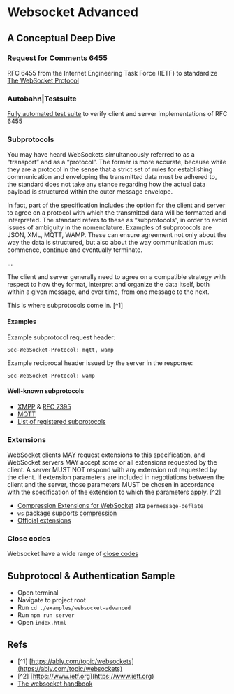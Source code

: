 # Websocket Advanced

## A Conceptual Deep Dive

### Request for Comments 6455
RFC 6455 from the Internet Engineering Task Force (IETF) to standardize [The WebSocket Protocol](https://datatracker.ietf.org/doc/html/rfc6455)

### Autobahn|Testsuite
[Fully automated test suite](https://github.com/crossbario/autobahn-testsuite) to verify client and server implementations of RFC 6455

### Subprotocols

You may have heard WebSockets simultaneously referred to as a “transport” and as a “protocol”. The former is more accurate, because while they are a protocol in the sense that a strict set of rules for establishing communication and enveloping the transmitted data must be adhered to, the standard does not take any stance regarding how the actual data payload is structured within the outer message envelope.

In fact, part of the specification includes the option for the client and server to agree on a protocol with which the transmitted data will be formatted and interpreted. The standard refers to these as “subprotocols”, in order to avoid issues of ambiguity in the nomenclature. Examples of subprotocols are JSON, XML, MQTT, WAMP. These can ensure agreement not only about the way the data is structured, but also about the way communication must commence, continue and eventually terminate.

...

The client and server generally need to agree on a compatible strategy with respect to how they format, interpret and organize the data itself, both within a given message, and over time, from one message to the next.

This is where subprotocols come in. [^1]

#### Examples
Example subprotocol request header:
```shell
Sec-WebSocket-Protocol: mqtt, wamp
```
Example reciprocal header issued by the server in the response:
```shell
Sec-WebSocket-Protocol: wamp
```

#### Well-known subprotocols
* [XMPP](https://xmpp.org) & [RFC 7395](https://www.rfc-editor.org/rfc/rfc7395.html) 
* [MQTT](https://mqtt.org)
* [List of registered subprotocols](https://www.iana.org/assignments/websocket/websocket.xml#subprotocol-name)

### Extensions

WebSocket clients MAY request extensions to this specification, and
WebSocket servers MAY accept some or all extensions requested by the
client.  A server MUST NOT respond with any extension not requested
by the client.  If extension parameters are included in negotiations
between the client and the server, those parameters MUST be chosen in
accordance with the specification of the extension to which the
parameters apply. [^2]

* [Compression Extensions for WebSocket](https://www.rfc-editor.org/rfc/rfc7692.html) aka `permessage-deflate`
* `ws` package supports [compression](https://github.com/websockets/ws#websocket-compression)
* [Official extensions](https://www.iana.org/assignments/websocket/websocket.xhtml#extension-name)

### Close codes

Websocket have a wide range of [close codes](https://www.iana.org/assignments/websocket/websocket.xhtml#close-code-number)

## Subprotocol & Authentication Sample

* Open terminal
* Navigate to project root
* Run `cd ./examples/websocket-advanced`
* Run `npm run server`
* Open `index.html`

## Refs
* [^1] [https://ably.com/topic/websockets](https://ably.com/topic/websockets)
* [^2] [https://www.ietf.org](https://www.ietf.org)
* [The websocket handbook](https://files.ably.com/website/documents/ebook/the-websocket-handbook.pdf)